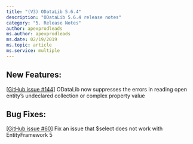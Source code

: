 ```yaml
---
title: "(V3) ODataLib 5.6.4"
description: "ODataLib 5.6.4 release notes"
category: "5. Release Notes"
author: apexprodleads
ms.author: apexprodleads
ms.date: 02/19/2019
ms.topic: article
ms.service: multiple
---
```


## New Features: 
[[GitHub issue #144](https://github.com/OData/odata.net/issues/144)] ODataLib now suppresses the errors in reading open entity’s undeclared collection or complex property value

## Bug Fixes: 
[[GitHub issue #60](https://github.com/OData/odata.net/issues/60)] Fix an issue that $select does not work with EntityFramework 5
